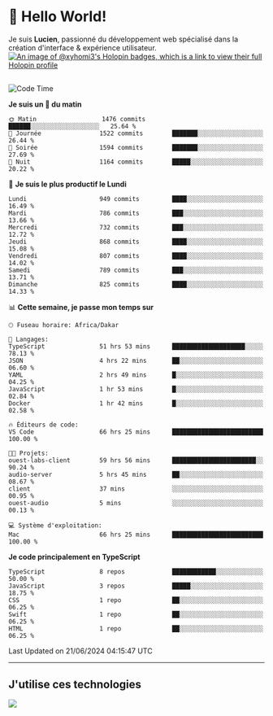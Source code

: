 # 👋 Hello World!

Je suis **Lucien**, passionné du développement web spécialisé dans la création d'interface & expérience utilisateur.
[![An image of @xyhomi3's Holopin badges, which is a link to view their full Holopin profile](https://holopin.me/xyhomi3)](https://holopin.io/@xyhomi3)

##

<!--START_SECTION:waka-->
![Code Time](http://img.shields.io/badge/Code%20Time-1%2C418%20hrs%202%20mins-blue)

**Je suis un 🐤 du matin** 

```text
🌞 Matin                  1476 commits        ██████░░░░░░░░░░░░░░░░░░░   25.64 % 
🌆 Journée                1522 commits        ███████░░░░░░░░░░░░░░░░░░   26.44 % 
🌃 Soirée                 1594 commits        ███████░░░░░░░░░░░░░░░░░░   27.69 % 
🌙 Nuit                   1164 commits        █████░░░░░░░░░░░░░░░░░░░░   20.22 % 
```
📅 **Je suis le plus productif le Lundi** 

```text
Lundi                    949 commits         ████░░░░░░░░░░░░░░░░░░░░░   16.49 % 
Mardi                    786 commits         ███░░░░░░░░░░░░░░░░░░░░░░   13.66 % 
Mercredi                 732 commits         ███░░░░░░░░░░░░░░░░░░░░░░   12.72 % 
Jeudi                    868 commits         ████░░░░░░░░░░░░░░░░░░░░░   15.08 % 
Vendredi                 807 commits         ████░░░░░░░░░░░░░░░░░░░░░   14.02 % 
Samedi                   789 commits         ███░░░░░░░░░░░░░░░░░░░░░░   13.71 % 
Dimanche                 825 commits         ████░░░░░░░░░░░░░░░░░░░░░   14.33 % 
```


📊 **Cette semaine, je passe mon temps sur** 

```text
🕑︎ Fuseau horaire: Africa/Dakar

💬 Langages: 
TypeScript               51 hrs 53 mins      ████████████████████░░░░░   78.13 % 
JSON                     4 hrs 22 mins       ██░░░░░░░░░░░░░░░░░░░░░░░   06.60 % 
YAML                     2 hrs 49 mins       █░░░░░░░░░░░░░░░░░░░░░░░░   04.25 % 
JavaScript               1 hr 53 mins        █░░░░░░░░░░░░░░░░░░░░░░░░   02.84 % 
Docker                   1 hr 42 mins        █░░░░░░░░░░░░░░░░░░░░░░░░   02.58 % 

🔥 Éditeurs de code: 
VS Code                  66 hrs 25 mins      █████████████████████████   100.00 % 

🐱‍💻 Projets: 
ouest-labs-client        59 hrs 56 mins      ███████████████████████░░   90.24 % 
audio-server             5 hrs 45 mins       ██░░░░░░░░░░░░░░░░░░░░░░░   08.67 % 
client                   37 mins             ░░░░░░░░░░░░░░░░░░░░░░░░░   00.95 % 
ouest-audio              5 mins              ░░░░░░░░░░░░░░░░░░░░░░░░░   00.13 % 

💻 Système d'exploitation: 
Mac                      66 hrs 25 mins      █████████████████████████   100.00 % 
```

**Je code principalement en TypeScript** 

```text
TypeScript               8 repos             ████████████░░░░░░░░░░░░░   50.00 % 
JavaScript               3 repos             █████░░░░░░░░░░░░░░░░░░░░   18.75 % 
CSS                      1 repo              ██░░░░░░░░░░░░░░░░░░░░░░░   06.25 % 
Swift                    1 repo              ██░░░░░░░░░░░░░░░░░░░░░░░   06.25 % 
HTML                     1 repo              ██░░░░░░░░░░░░░░░░░░░░░░░   06.25 % 
```




 Last Updated on 21/06/2024 04:15:47 UTC
<!--END_SECTION:waka-->
---

## J'utilise ces technologies

<p align="left">
  <a href="https://skillicons.dev">
    <img src="https://skillicons.dev/icons?i=ts,js,md,scss,tailwind,react,docker,express,astro,vite,nextjs,vercel,figma,ableton" />
  </a>
</p>

